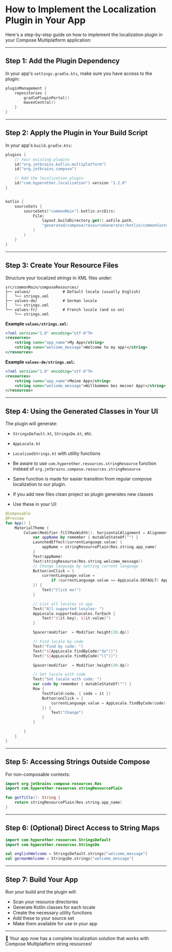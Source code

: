 # How to Implement the Localization Plugin in Your App

Here's a step-by-step guide on how to implement the localization plugin in your Compose Multiplatform application:

---

## Step 1: Add the Plugin Dependency

In your app's `settings.gradle.kts`, make sure you have access to the plugin:

```kotlin
pluginManagement {
    repositories {
        gradlePluginPortal()
        mavenCentral()
    }
}
```

---

## Step 2: Apply the Plugin in Your Build Script

In your app's `build.gradle.kts`:

```kotlin
plugins {
    // Your existing plugins
    id("org.jetbrains.kotlin.multiplatform")
    id("org.jetbrains.compose")

    // Add the localization plugin
    id("com.hyperether.localization") version "1.2.0"
}


kotlin {
    sourceSets {
        sourceSets["commonMain"].kotlin.srcDirs(
            File(
                layout.buildDirectory.get().asFile.path,
                "generated/compose/resourceGenerator/kotlin/commonCustomResClass"
            )
        )
    }
}
```

---

## Step 3: Create Your Resource Files

Structure your localized strings in XML files under:

```
src/commonMain/composeResources/
├── values/              # Default locale (usually English)
│   └── strings.xml
├── values-de/           # German locale
│   └── strings.xml
└── values-fr/           # French locale (and so on)
    └── strings.xml
```

**Example `values/strings.xml`:**
```xml
<?xml version="1.0" encoding="utf-8"?>
<resources>
    <string name="app_name">My App</string>
    <string name="welcome_message">Welcome to my app!</string>
</resources>
```

**Example `values-de/strings.xml`:**
```xml
<?xml version="1.0" encoding="utf-8"?>
<resources>
    <string name="app_name">Meine App</string>
    <string name="welcome_message">Willkommen bei meiner App!</string>
</resources>
```

---

## Step 4: Using the Generated Classes in Your UI

The plugin will generate:

- `StringsDefault.kt`, `StringsDe.kt`, etc.
- `AppLocale.kt`
- `LocalizedStrings.kt` with utility functions

- Be aware to use `com.hyperether.resources.stringResource` function instead of `org.jetbrains.compose.resources.stringResource`  
- Same function is made for easier transition from regular compose localization to our plugin.
- If you add new files clean project so plugin generates new classes
- Use these in your UI:

```kotlin
@Composable
@Preview
fun App() {
    MaterialTheme {
        Column(Modifier.fillMaxWidth(), horizontalAlignment = Alignment.CenterHorizontally) {
            var appName by remember { mutableStateOf("") }
            LaunchedEffect(currentLanguage.value) {
                appName = stringResourcePlain(Res.string.app_name)
            }
            Text(appName)
            Text(stringResource(Res.string.welcome_message))
            // Change language by setting current language
            Button(onClick = {
                currentLanguage.value =
                    if (currentLanguage.value == AppLocale.DEFAULT) AppLocale.DE else AppLocale.DEFAULT
            }) {
                Text("Click me!")
            }

            // List all locales in app
            Text("All supported locales: ")
            AppLocale.supportedLocales.forEach {
                Text("${it.key}, ${it.value}")
            }

            Spacer(modifier  = Modifier.height(20.dp))

            // Find locale by code
            Text("Find by code: ")
            Text("${AppLocale.findByCode("de")}")
            Text("${AppLocale.findByCode("ll")}")

            Spacer(modifier  = Modifier.height(20.dp))

            // Set locale with code
            Text("Set locale with code: ")
            var code by remember { mutableStateOf("") }
            Row {
                TextField(code, { code = it })
                Button(onClick = {
                    currentLanguage.value = AppLocale.findByCode(code)
                }) {
                    Text("Change")
                }
            }

        }
    }
}
```

---

## Step 5: Accessing Strings Outside Compose

For non-composable contexts:

```kotlin
import org.jetbrains.compose.resources.Res
import com.hyperether.resources.stringResourcePlain

fun getTitle(): String {
    return stringResourcePlain(Res.string.app_name)
}
```

---

## Step 6: (Optional) Direct Access to String Maps

```kotlin
import com.hyperether.resources.StringsDefault
import com.hyperether.resources.StringsDe

val englishWelcome = StringsDefault.strings["welcome_message"]
val germanWelcome = StringsDe.strings["welcome_message"]
```

---

## Step 7: Build Your App

Run your build and the plugin will:

- Scan your resource directories
- Generate Kotlin classes for each locale
- Create the necessary utility functions
- Add these to your source set
- Make them available for use in your app

---

🎉 Your app now has a complete localization solution that works with Compose Multiplatform string resources!